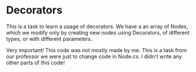 # Decorators
This is a task to learn a usage of decorators. We have a an array of Nodes, which we modify only by creating new nodes using Decorators, of different types, or with different parameters.

Very important!
This code was not mostly made by me. This is a task from our professor we were just to change code in Node.cs. I didn't write any other parts of this code!

